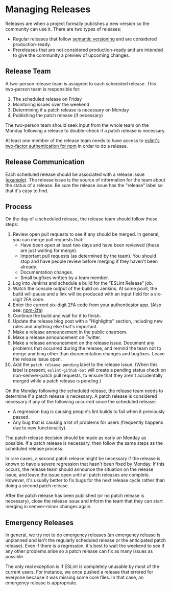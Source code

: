 # Managing Releases

Releases are when a project formally publishes a new version so the community can use it. There are two types of releases:

* Regular releases that follow [semantic versioning](https://semver.org/) and are considered production-ready.
* Prereleases that are not considered production-ready and are intended to give the community a preview of upcoming changes.

## Release Team

A two-person release team is assigned to each scheduled release. This two-person team is responsible for:

1. The scheduled release on Friday
1. Monitoring issues over the weekend
1. Determining if a patch release is necessary on Monday
1. Publishing the patch release (if necessary)

The two-person team should seek input from the whole team on the Monday following a release to double-check if a patch release is necessary.

At least one member of the release team needs to have access to [eslint's two-factor authentication for npm](./npm-2fa) in order to do a release.

## Release Communication

Each scheduled release should be associated with a release issue ([example](https://github.com/eslint/eslint/issues/8138)). The release issue is the source of information for the team about the status of a release. Be sure the release issue has the "release" label so that it's easy to find.

## Process

On the day of a scheduled release, the release team should follow these steps:

1. Review open pull requests to see if any should be merged. In general, you can merge pull requests that:
    * Have been open at least two days and have been reviewed (these are just waiting for merge).
    * Important pull requests (as determined by the team). You should stop and have people review before merging if they haven't been already.
    * Documentation changes.
    * Small bugfixes written by a team member.
1. Log into Jenkins and schedule a build for the "ESLint Release" job.
1. Watch the console output of the build on Jenkins. At some point, the build will pause and a link will be produced with an input field for a six-digit 2FA code.
1. Enter the current six-digit 2FA code from your authenticator app. (Also see: [npm-2fa](./npm-2fa))
1. Continue the build and wait for it to finish.
1. Update the release blog post with a "Highlights" section, including new rules and anything else that's important.
1. Make a release announcement in the public chatroom.
1. Make a release announcement on Twitter.
1. Make a release announcement on the release issue. Document any problems that occurred during the release, and remind the team not to merge anything other than documentation changes and bugfixes. Leave the release issue open.
1. Add the `patch release pending` label to the release issue. (When this label is present, `eslint-github-bot` will create a pending status check on non-semver-patch pull requests, to ensure that they aren't accidentally merged while a patch release is pending.)

On the Monday following the scheduled release, the release team needs to determine if a patch release is necessary. A patch release is considered necessary if any of the following occurred since the scheduled release:

* A regression bug is causing people's lint builds to fail when it previously passed.
* Any bug that is causing a lot of problems for users (frequently happens due to new functionality).

The patch release decision should be made as early on Monday as possible. If a patch release is necessary, then follow the same steps as the scheduled release process.

In rare cases, a second patch release might be necessary if the release is known to have a severe regression that hasn't been fixed by Monday. If this occurs, the release team should announce the situation on the release issue, and leave the issue open until all patch releases are complete. However, it's usually better to fix bugs for the next release cycle rather than doing a second patch release.

After the patch release has been published (or no patch release is necessary), close the release issue and inform the team that they can start merging in semver-minor changes again.

## Emergency Releases

In general, we try not to do emergency releases (an emergency release is unplanned and isn't the regularly scheduled release or the anticipated patch release). Even if there is a regression, it's best to wait the weekend to see if any other problems arise so a patch release can fix as many issues as possible.

The only real exception is if ESLint is completely unusable by most of the current users. For instance, we once pushed a release that errored for everyone because it was missing some core files. In that case, an emergency release is appropriate.
